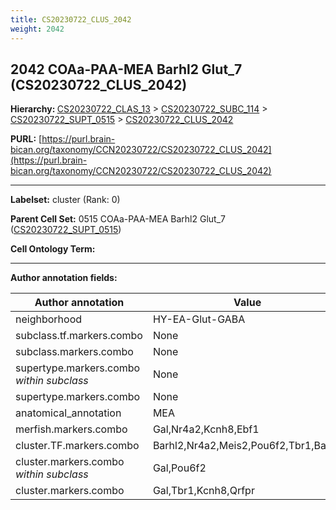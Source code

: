 ```yaml
---
title: CS20230722_CLUS_2042
weight: 2042
---
```

## 2042 COAa-PAA-MEA Barhl2 Glut_7 (CS20230722_CLUS_2042)
<b>Hierarchy: </b>
[CS20230722_CLAS_13](../CS20230722_CLAS_13) >
[CS20230722_SUBC_114](../CS20230722_SUBC_114) >
[CS20230722_SUPT_0515](../CS20230722_SUPT_0515) >
[CS20230722_CLUS_2042](../CS20230722_CLUS_2042)

**PURL:** [https://purl.brain-bican.org/taxonomy/CCN20230722/CS20230722_CLUS_2042](https://purl.brain-bican.org/taxonomy/CCN20230722/CS20230722_CLUS_2042)

---


**Labelset:** cluster (Rank: 0)

**Parent Cell Set:** 0515 COAa-PAA-MEA Barhl2 Glut_7 ([CS20230722_SUPT_0515](../CS20230722_SUPT_0515))



**Cell Ontology Term:** 

[MARKER GENES.]: #


---

[TRANSFERRED ANNOTATIONS.]: #


[AUTHOR ANNOTATION FIELDS.]: #


**Author annotation fields:**

| Author annotation | Value |
|-------------------|-------|
|neighborhood|HY-EA-Glut-GABA|
|subclass.tf.markers.combo|None|
|subclass.markers.combo|None|
|supertype.markers.combo _within subclass_|None|
|supertype.markers.combo|None|
|anatomical_annotation|MEA|
|merfish.markers.combo|Gal,Nr4a2,Kcnh8,Ebf1|
|cluster.TF.markers.combo|Barhl2,Nr4a2,Meis2,Pou6f2,Tbr1,Barx2|
|cluster.markers.combo _within subclass_|Gal,Pou6f2|
|cluster.markers.combo|Gal,Tbr1,Kcnh8,Qrfpr|
